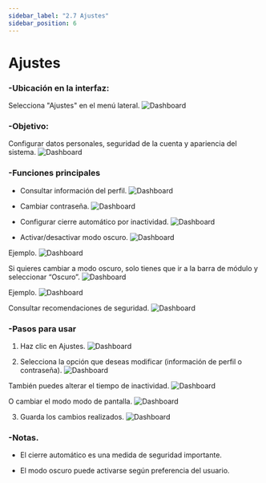 ```yaml
---
sidebar_label: "2.7 Ajustes"
sidebar_position: 6
---
```


# Ajustes

### -Ubicación en la interfaz:

Selecciona "Ajustes" en el menú lateral.
![Dashboard](/img/img_solhub/exp.pro.1.6.ajustes/2.webp)

### -Objetivo:

Configurar datos personales, seguridad de la cuenta y apariencia del sistema.
![Dashboard](/img/img_solhub/exp.pro.1.6.ajustes/1.webp)

### -Funciones principales

- Consultar información del perfil.
![Dashboard](/img/img_solhub/exp.pro.1.6.ajustes/3.webp)

- Cambiar contraseña.
![Dashboard](/img/img_solhub/exp.pro.1.6.ajustes/4.webp)

- Configurar cierre automático por inactividad.
![Dashboard](/img/img_solhub/exp.pro.1.6.ajustes/5.webp)

- Activar/desactivar modo oscuro.
![Dashboard](/img/img_solhub/exp.pro.1.6.ajustes/6.webp)

Ejemplo. 
![Dashboard](/img/img_solhub/exp.pro.1.6.ajustes/7.webp)

Si quieres cambiar a modo oscuro, solo tienes que ir a la barra de módulo y seleccionar “Oscuro”. 
![Dashboard](/img/img_solhub/exp.pro.1.6.ajustes/8.webp)

Ejemplo.
![Dashboard](/img/img_solhub/exp.pro.1.6.ajustes/9.webp)

Consultar recomendaciones de seguridad.
![Dashboard](/img/img_solhub/exp.pro.1.6.ajustes/10.webp)

### -Pasos para usar


1. Haz clic en Ajustes.
![Dashboard](/img/img_solhub/exp.pro.1.6.ajustes/11.webp)

2. Selecciona la opción que deseas modificar (información de perfil o contraseña).
![Dashboard](/img/img_solhub/exp.pro.1.6.ajustes/12.webp)

También puedes alterar el tiempo de inactividad.
![Dashboard](/img/img_solhub/exp.pro.1.6.ajustes/13.webp)

O cambiar el modo modo de pantalla. 
![Dashboard](/img/img_solhub/exp.pro.1.6.ajustes/14.webp)

3. Guarda los cambios realizados.
![Dashboard](/img/img_solhub/exp.pro.1.6.ajustes/15.webp)

### -Notas.

- El cierre automático es una medida de seguridad importante.

- El modo oscuro puede activarse según preferencia del usuario.